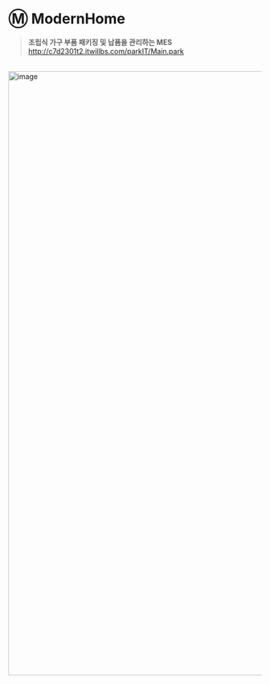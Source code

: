 # Ⓜ️ ModernHome
> <b>조립식 가구 부품 패키징 및 납품을 관리하는 MES</b> <br>
  http://c7d2301t2.itwillbs.com/parkIT/Main.park

<br>

<img width="1200" alt="image" src="https://github.com/KimGyuri0526/ModernHome/assets/126050288/f4c12a3e-830f-4d66-ae75-f666e772c700">

<br>
